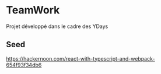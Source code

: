 # TeamWork
Projet développé dans le cadre des YDays

## Seed
https://hackernoon.com/react-with-typescript-and-webpack-654f93f34db6
